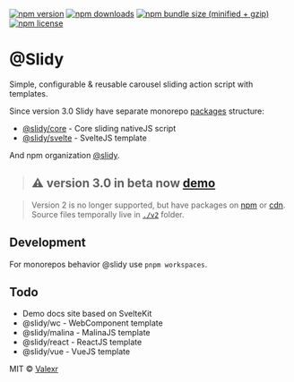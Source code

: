[![npm version](https://img.shields.io/npm/v/@slidy/core)](https://www.npmjs.com/package/@slidy/core)
[![npm downloads](https://img.shields.io/npm/dt/@slidy/core)](https://www.npmjs.com/package/@slidy/core)
[![npm bundle size (minified + gzip)](https://img.shields.io/bundlephobia/minzip/@slidy/core)](https://bundlephobia.com/package/@slidy/core)
[![npm license](https://img.shields.io/npm/l/@slidy/core)](https://www.npmjs.com/package/@slidy/core)

# @Slidy

Simple, configurable & reusable carousel sliding action script with templates.

Since version 3.0 Slidy have separate monorepo [packages](https://github.com/Valexr/svelte-slidy/tree/master/packages) structure:
- [@slidy/core](https://github.com/Valexr/svelte-slidy/tree/master/packages/core) - Core sliding nativeJS script
- [@slidy/svelte](https://github.com/Valexr/svelte-slidy/tree/master/packages/svelte) - SvelteJS template

And npm organization [@slidy](https://www.npmjs.com/org/slidy).

> ## ⚠️ version 3.0 in beta now [demo](https://svelte.dev/repl/8edad715f4054a20ac9b43af28b17083)

> Version 2 is no longer supported, but have packages on [npm](https://www.npmjs.com/package/svelte-slidy) or [cdn](https://unpkg.com/browse/svelte-slidy@2.8.7/). Source files temporally live in [`./v2`](https://github.com/Valexr/slidy/tree/master/v2) folder.

## Development

For monorepos behavior @slidy use `pnpm workspaces`.

## Todo

- Demo docs site based on SvelteKit
- @slidy/wc - WebComponent template
- @slidy/malina - MalinaJS template
- @slidy/react - ReactJS template
- @slidy/vue - VueJS template

MIT &copy; [Valexr](https://github.com/Valexr)
